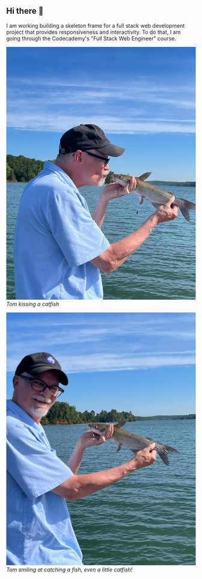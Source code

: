 ## Hi there 👋

<!--
**mnkth01a/mnkth01a** is a ✨ _special_ ✨ repository because its `README.md` (this file) appears on your GitHub profile.

Here are some ideas to get you started:

- 🔭 I’m currently working on ...
- 🌱 I’m currently learning ...
- 👯 I’m looking to collaborate on ...
- 🤔 I’m looking for help with ...
- 💬 Ask me about ...
- 📫 How to reach me: ...
- 😄 Pronouns: ...
- ⚡ Fun fact: ...
-->
I am working building a skeleton frame for a full stack web development project that provides responsiveness and interactivity.  To do that, I am going through the Codecademy's "Full Stack Web Engineer" course.

<!-- ![IMG_2250 tom kissing a catfish](https://github.com/user-attachments/assets/25ca8329-6ccd-41d7-8e18-6a6e73bd5cff) -->
![IMG_2250 tom kissing a catfish](./IMG_2250.jpg)
_Tom kissing a catfish_

<!-- ![IMG_2249 tom smiling because he caught a fish](https://github.com/user-attachments/assets/8ac3791b-9d6e-4cb1-a776-ca5869150c0e) -->
![IMG_2249 tom smiling because he caught a fish](./IMG_2249.jpg)
_Tom smiling at catching a fish, even a little catfish!_


